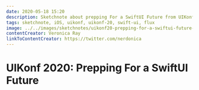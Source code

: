 ```yaml
---
date: 2020-05-18 15:20
description: Sketchnote about prepping For a SwiftUI Future from UIKonf 2020 (online conference)
tags: sketchnote, iOS, uikonf, uikonf-20, swift-ui, flux
image: ../../images/sketchnotes/uikonf20-prepping-for-a-swiftui-future-small.jpg
contentCreator: Veronica Ray
linkToContentCreator: https://twitter.com/nerdonica
---
```


# UIKonf 2020: Prepping For a SwiftUI Future
